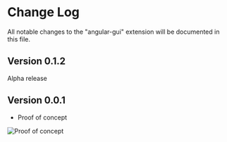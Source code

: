 # Change Log
All notable changes to the "angular-gui" extension will be documented in this file.

## Version 0.1.2

Alpha release

## Version 0.0.1

* Proof of concept

![Proof of concept](images/angular-gui-alpha-0.0.1.gif)